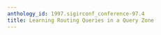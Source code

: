 ```yaml
---
anthology_id: 1997.sigirconf_conference-97.4
title: Learning Routing Queries in a Query Zone
---
```

